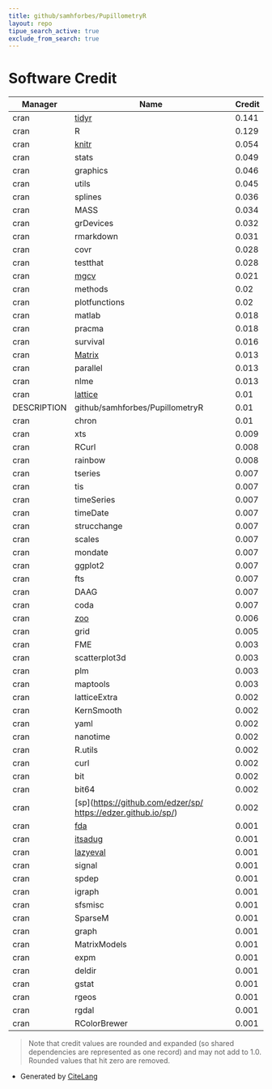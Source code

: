 ```yaml
---
title: github/samhforbes/PupillometryR
layout: repo
tipue_search_active: true
exclude_from_search: true
---
```

# Software Credit

|Manager|Name|Credit|
|-------|----|------|
|cran|[tidyr](https://tidyr.tidyverse.org)|0.141|
|cran|R|0.129|
|cran|[knitr](https://yihui.org/knitr/)|0.054|
|cran|stats|0.049|
|cran|graphics|0.046|
|cran|utils|0.045|
|cran|splines|0.036|
|cran|MASS|0.034|
|cran|grDevices|0.032|
|cran|rmarkdown|0.031|
|cran|covr|0.028|
|cran|testthat|0.028|
|cran|[mgcv](NA)|0.021|
|cran|methods|0.02|
|cran|plotfunctions|0.02|
|cran|matlab|0.018|
|cran|pracma|0.018|
|cran|survival|0.016|
|cran|[Matrix](http://Matrix.R-forge.R-project.org/)|0.013|
|cran|parallel|0.013|
|cran|nlme|0.013|
|cran|[lattice](http://lattice.r-forge.r-project.org/)|0.01|
|DESCRIPTION|github/samhforbes/PupillometryR|0.01|
|cran|chron|0.01|
|cran|xts|0.009|
|cran|RCurl|0.008|
|cran|rainbow|0.008|
|cran|tseries|0.007|
|cran|tis|0.007|
|cran|timeSeries|0.007|
|cran|timeDate|0.007|
|cran|strucchange|0.007|
|cran|scales|0.007|
|cran|mondate|0.007|
|cran|ggplot2|0.007|
|cran|fts|0.007|
|cran|DAAG|0.007|
|cran|coda|0.007|
|cran|[zoo](http://zoo.R-Forge.R-project.org/)|0.006|
|cran|grid|0.005|
|cran|FME|0.003|
|cran|scatterplot3d|0.003|
|cran|plm|0.003|
|cran|maptools|0.003|
|cran|latticeExtra|0.002|
|cran|KernSmooth|0.002|
|cran|yaml|0.002|
|cran|nanotime|0.002|
|cran|R.utils|0.002|
|cran|curl|0.002|
|cran|bit|0.002|
|cran|bit64|0.002|
|cran|[sp](https://github.com/edzer/sp/ https://edzer.github.io/sp/)|0.002|
|cran|[fda](http://www.functionaldata.org)|0.001|
|cran|[itsadug](NA)|0.001|
|cran|[lazyeval](NA)|0.001|
|cran|signal|0.001|
|cran|spdep|0.001|
|cran|igraph|0.001|
|cran|sfsmisc|0.001|
|cran|SparseM|0.001|
|cran|graph|0.001|
|cran|MatrixModels|0.001|
|cran|expm|0.001|
|cran|deldir|0.001|
|cran|gstat|0.001|
|cran|rgeos|0.001|
|cran|rgdal|0.001|
|cran|RColorBrewer|0.001|


> Note that credit values are rounded and expanded (so shared dependencies are represented as one record) and may not add to 1.0. Rounded values that hit zero are removed.


- Generated by [CiteLang](https://github.com/vsoch/citelang)
